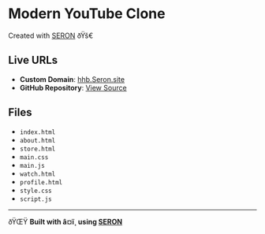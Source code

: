 # Modern YouTube Clone

Created with [SERON](https://seron.dev) ðŸš€

## Live URLs
- **Custom Domain**: [hhb.Seron.site](https://hhb.Seron.site)
- **GitHub Repository**: [View Source](https://github.com/Serondev/seron-hhb)

## Files
- `index.html`
- `about.html`
- `store.html`
- `main.css`
- `main.js`
- `watch.html`
- `profile.html`
- `style.css`
- `script.js`

---

ðŸŒŸ **Built with â¤ï¸ using [SERON](https://seron.dev)**